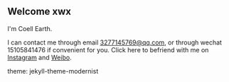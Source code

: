 ## Welcome xwx

I'm Coell Earth.

I can contact me through email 3277145769@qq.com, or through wechat 15105841476 if convenient for you.
Click here to befriend with me on [Instagram](https://www.instagram.com/coell_for_sure/) and [Weibo](https://m.weibo.cn/profile/7844705992).

theme: jekyll-theme-modernist
